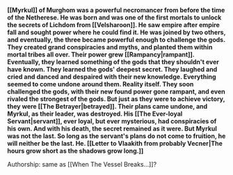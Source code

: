**[[Myrkul]] of Murghom was a powerful necromancer from before the time of the Netherese. He was born and was one of the first mortals to unlock the secrets of Lichdom from [[Velsharoon]]. He saw empire after empire fall and sought power where he could find it. He was joined by two others, and eventually, the three became powerful enough to challenge the gods. They created grand conspiracies and myths, and planted them within mortal tribes all over. Their power grew [[Rampancy|rampant]]. 
Eventually, they learned something of the gods that they shouldn't ever have known. They learned the gods' deepest secret. They laughed and cried and danced and despaired with their new knowledge. 
Everything seemed to come undone around them. Reality itself. 
They soon challenged the gods, with their new found power gone rampant, and even rivaled the strongest of the gods. 
But just as they were to achieve victory, they were [[The Betrayer|betrayed]]. Their plans came undone, and Myrkul, as their leader, was destroyed. 
His [[The Ever-loyal Servant|servant]], ever loyal, but ever mysterious, had conspiracies of his own. And with his death, the secret remained as it were. 
But Myrkul was not the last. So long as the servant's plans do not come to fruition, he will neither be the last. He. [[Letter to Vlaakith from probably Vecner|The hours grow short as the shadows grow long.]]**

Authorship: same as [[When The Vessel Breaks...]]?
